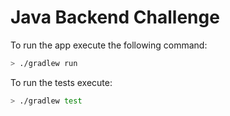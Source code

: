 # Java Backend Challenge

To run the app execute the following command:

```bash
> ./gradlew run
```

To run the tests execute:

```bash
> ./gradlew test
```